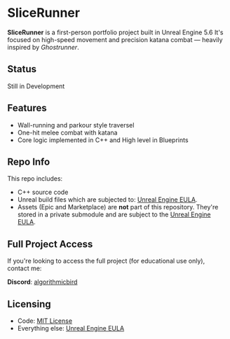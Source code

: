 # SliceRunner

**SliceRunner** is a first-person portfolio project built in Unreal Engine 5.6
It's focused on high-speed movement and precision katana combat — heavily inspired by *Ghostrunner*.

## Status

Still in Development

## Features

- Wall-running and parkour style traversel
- One-hit melee combat with katana  
- Core logic implemented in C++ and High level in Blueprints

## Repo Info

This repo includes:

- C++ source code  
- Unreal build files which are subjected to: [Unreal Engine EULA](https://www.unrealengine.com/en-US/eula). 
- Assets (Epic and Marketplace) are **not** part of this repository. They're stored in a private submodule and are subject to the [Unreal Engine EULA](https://www.unrealengine.com/en-US/eula).  



## Full Project Access

If you're looking to access the full project (for educational use only), contact me:

**Discord**: [algorithmicbird](https://discord.com/users/1312254176503402517)

## Licensing

- Code: [MIT License](LICENSE)
- Everything else: [Unreal Engine EULA](https://www.unrealengine.com/en-US/eula)
